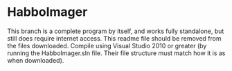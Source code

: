 HabboImager
======================
This branch is a complete program by itself, and works fully standalone, but still does require internet access.
This readme file should be removed from the files downloaded.
Compile using Visual Studio 2010 or greater (by running the HabboImager.sln file. Their file structure must match how it is as when downloaded).
